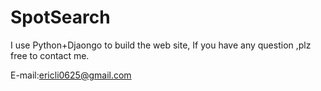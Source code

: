 # SpotSearch

I use Python+Djaongo to build the web site, If you have any question ,plz free to contact me.

E-mail:ericli0625@gmail.com
